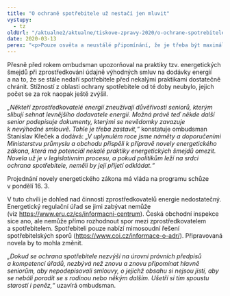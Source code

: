 ```yaml
---
title: "O ochraně spotřebitele už nestačí jen mluvit"
vystupy:
  - tz
oldUrl: "/aktualne2/aktualne/tiskove-zpravy-2020/o-ochrane-spotrebitele-uz-nestaci-jen-mluvit/"
date: 2020-03-13
perex: "<p>Pouze osvěta a neustálé připomínání, že je třeba být maximálně opatrný u jakýchkoli telefonických nabídek nebo podomního prodeje, už k ochraně spotřebitele nestačí. Při příležitosti mezinárodního dne spotřebitelských práv (15. 3.) připomíná ombudsman nedostatečnou ochranu spotřebitele. Kontrolní orgány by podle něj měly mít možnost efektivněji proti nekalým obchodním praktikám zasáhnout. V případě tzv. energetických šmejdů by ochraně spotřebitele výrazně pomohla připravovaná novela energetického zákona. Její projednání a přijetí by nemělo být odkládáno.</p>"
---
```


<!-- imported from the old website -->

<p>Přesně před rokem ombudsman upozorňoval na praktiky tzv. energetických šmejdů při zprostředkování údajně výhodných smluv na dodávky energií a na to, že se stále nedaří spotřebitele před nekalými praktikami dostatečně chránit. Stížností z oblasti ochrany spotřebitele od té doby neubylo, jejich počet se za rok naopak ještě zvýšil. </p> <p><i>„Někteří zprostředkovatelé energií zneužívají důvěřivosti seniorů, kterým slibují sehnat levnějšího dodavatele energií. Možná právě teď někde další senior podepisuje dokumenty, kterými se nevědomky zavazuje k nevýhodné smlouvě. Tohle je třeba zastavit,“</i> konstatuje ombudsman Stanislav Křeček a dodává: <i>„V uplynulém roce jsme náměty a doporučeními Ministerstvu průmyslu a obchodu přispěli k přípravě novely energetického zákona, která má potenciál nekalé praktiky energetických šmejdů omezit. Novela už je v legislativním procesu, a pokud politikům leží na srdci ochrana spotřebitele, neměli by její přijetí odkládat.“</i></p> <p>Projednání novely energetického zákona má vláda na programu schůze v pondělí 16. 3.</p> <p>V tuto chvíli je dohled nad činností zprostředkovatelů energie nedostatečný. Energetický regulační úřad se jimi zabývat nemůže (viz <a href="https://www.eru.cz/cs/informacni-centrum" target="_blank">https://www.eru.cz/cs/informacni-centrum</a>). Česká obchodní inspekce sice ano, ale nemůže přímo rozhodnout spor mezi zprostředkovatelem a spotřebitelem. Spotřebiteli pouze nabízí mimosoudní řešení spotřebitelských sporů (<a href="https://www.coi.cz/informace-o-adr/" target="_blank">https://www.coi.cz/informace-o-adr/</a>). Připravovaná novela by to mohla změnit.</p><i> „Dokud se ochrana spotřebitele nezvýší na úrovni právních předpisů a kompetencí úřadů, nezbývá než znovu a znovu připomínat hlavně seniorům, aby nepodepisovali smlouvy, o jejichž obsahu si nejsou jistí, aby se nebáli poradit se s rodinou nebo někým dalším. Ušetří si tím spoustu starostí i peněz,“</i> uzavírá ombudsman.
